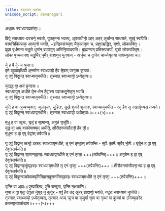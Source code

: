 ```yaml
---
title: स्वाध्याय-प्रशंसा
unicode_script: devanagari
---
```


अथा᳘तः स्वाध्यायप्रशंसा᳘॥  

प्रिये᳘ स्वाध्याय-प्रवचने᳘ भवतो, युक्त᳘मना भवत्य्, अ᳘पराधीनो᳘ ऽहर् अहर् अ᳘र्थान्त् साधयते, सुखं᳘ स्वपिति। परमचिकित्सक᳘ आत्म᳘नो भवति, +इन्द्रियसंयम᳘श् चैका᳘राम᳘ता च, प्रज्ञा᳘ऋद्धिर्, य᳘शो, लोकपक्तिः᳘।  
प्र᳘ज्ञा व᳘र्धमाना चतु᳘रो ध᳘र्मान् ब्राह्मण᳘म् अभिनि᳘ष्पादयति। ब्रा᳘ह्मण्यम् प्रतिरूपचर्यां, य᳘शो लोकपक्ति᳘म्।  
लोकः प᳘च्यमानश् चतु᳘र्भिर् ध᳘र्मैर् ब्राह्मण᳘म् भुनक्त्य् - अर्च᳘या च दा᳘नेन चाज्येय᳘तया चावध्य᳘तया च॥  

ये᳘ ह वै के᳘ च श्र᳘माः॥  
इमे द्या᳘वापृथिवी अ᳘न्तरेण स्वाध्यायो᳘ हैव ते᳘षाम् परम᳘ता का᳘ष्ठा।  
य᳘ एवं᳘ विद्वा᳘न्त् स्वाध्याय᳘मधीते। त᳘स्मात् स्वाध्यायो᳘ ऽध्येत᳘व्यः॥  


य᳘द्यद्ध वा᳘ अयं छ᳘न्दसः॥  
स्वाध्याय᳘म् अधीते ते᳘न-तेन हैवा᳘स्य यज्ञक्रतु᳘नेष्ट᳘म् भवति।  
य᳘ एवं᳘ विद्वा᳘न्त् स्वाध्याय᳘मधीते। त᳘स्मात् स्वाध्यायो᳘ ऽध्येत᳘व्यः॥  

य᳘दि ह वा अ᳘प्यभ्य᳘क्तः, अ᳘लंकृतः, सु᳘हितः, सुखे श᳘यने श᳘यानः, स्वाध्याय᳘मधीत - आ᳘ हैव स᳘ नखाग्रे᳘भ्यस् तप्यते। 
य᳘ एवं᳘ विद्वा᳘न्त् स्वाध्याय᳘मधीते। त᳘स्मात् स्वाध्यायो᳘ ऽध्येत᳘व्यः॥+++(५)+++  


म᳘धु ह वा ऋ᳘चः, घृतं᳘ ह सा᳘मान्य्, अमृ᳘तं य᳘जूंषि।  
य᳘द्ध वा᳘ अयं᳘ वाकोवाक्य᳘म् अधीते᳘, क्षीरौदनमांसौदनौ᳘ हैव तौ᳘॥  
म᳘धुना ह वा᳘ एष᳘ देवां᳘स् तर्पयति॥  

य᳘ एवं᳘ विद्वान् ऋचो᳘ ऽहरहः स्वाध्याय᳘मधीते, त᳘ एनं तृप्ता᳘स् तर्पयन्ति - स᳘र्वैः का᳘मैः स᳘र्वैर् भो᳘गैः॥ घृते᳘न ह वा᳘ एष᳘ देवां᳘स्तर्पयति॥  
य᳘ एवं᳘ विद्वान्त् सा᳘मान्य᳘हरहः स्वाध्याय᳘मधीते त᳘ एनं तृप्ता᳘ +++(तर्पयन्ति)+++॥ अमृ᳘तेन ह वा᳘ एष᳘ देवां᳘स्तर्पयति॥  
य᳘ एवं᳘ विद्वान्य᳘जूंष्य᳘हरहः स्वाध्याय᳘मधीते त᳘ एनं तृप्ता᳘ +++(तर्पयन्ति)+++॥ क्षीरौदनमांसौदना᳘भ्यां ह वा᳘ एष᳘ देवां᳘स्तर्पयति॥  
य᳘ एवं᳘ विद्वा᳘न्वाकोवाक्य᳘मितिहासपुराणमित्य᳘हरहः स्वाध्याय᳘मधीते त᳘ एनं तृप्ता᳘ +++(तर्पयन्ति)+++॥  

य᳘न्ति वा आ᳘पः॥ ए᳘त्यादित्य, ए᳘ति चन्द्र᳘मा, य᳘न्ति न᳘क्षत्राणि।  
य᳘था ह वा᳘ एता᳘ देव᳘ता ने᳘युर् न᳘ कुर्युर् - एवं᳘ हैव तद् अ᳘हर् ब्राह्मणो᳘ भवति, यद᳘हः स्वाध्यायं ना᳘धीते।  
त᳘स्मात् स्वाध्यायो᳘ ऽध्येत᳘व्यस्, त᳘स्माद् अप्य् ऋ᳘चं वा य᳘जुर्वा सा᳘म वा गा᳘थां वा कुं᳘व्यां वा ऽभिव्या᳘हरेद् व्रतस्या᳘व्यवछेदाय॥+++(५)+++  

